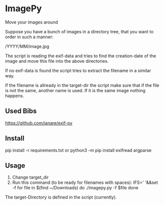 # ImagePy
Move your images around

Suppose you have a bunch of images in a directory tree, that you want to order in such a manner:

<target-dir>/YYYY/MM/image.jpg

The script is reading the exif-data and tries to find the creation-date of the image and move this file into the above directories.

If no exif-data is found the script tries to extract the filename in a similar way.

If the filename is allready in the target-dir the script make sure that if the file is not the same, another name is used. If it is the same image nothing happens.

## Used Bibs
 https://github.com/ianare/exif-py

## Install
pip install -r requirements.txt
or
python3 -m pip install exifread argparse

## Usage
1. Change target_dir
2. Run this command (to be ready for filenames with spaces):
IFS='
'&&set -f
for file in $(find ~/Downloads)
do
./imagepy.py -f $file
done

The target-Directory is defined in the script (currently).
